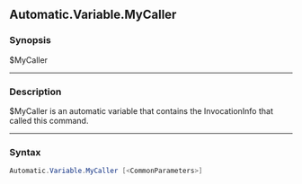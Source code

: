 Automatic.Variable.MyCaller
---------------------------




### Synopsis
$MyCaller



---


### Description

$MyCaller is an automatic variable that contains the InvocationInfo that called this command.



---


### Syntax
```PowerShell
Automatic.Variable.MyCaller [<CommonParameters>]
```
